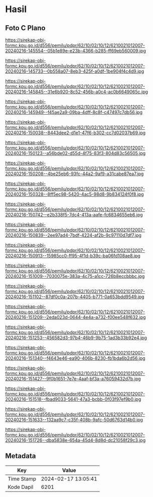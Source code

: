 # Hasil

## Foto C Plano

https://sirekap-obj-formc.kpu.go.id/d556/pemilu/pdpr/62/10/02/10/12/6210021012007-20240216-145554--05b1e89e-e23b-4366-b285-ff69eb560009.jpg

https://sirekap-obj-formc.kpu.go.id/d556/pemilu/pdpr/62/10/02/10/12/6210021012007-20240216-145733--0b558a07-8eb3-425f-a0df-1be904f4c4d9.jpg

https://sirekap-obj-formc.kpu.go.id/d556/pemilu/pdpr/62/10/02/10/12/6210021012007-20240216-145845--31e6b920-8c52-456b-a0c4-ac0b6649065c.jpg

https://sirekap-obj-formc.kpu.go.id/d556/pemilu/pdpr/62/10/02/10/12/6210021012007-20240216-145949--f45ae2a9-09ba-4dff-8c8f-c47497c7db56.jpg

https://sirekap-obj-formc.kpu.go.id/d556/pemilu/pdpr/62/10/02/10/12/6210021012007-20240216-150038--8443dee2-d1e1-47f6-b302-cc7d02037b69.jpg

https://sirekap-obj-formc.kpu.go.id/d556/pemilu/pdpr/62/10/02/10/12/6210021012007-20240216-150123--a56bde02-d55d-4f75-83f3-804d83c56505.jpg

https://sirekap-obj-formc.kpu.go.id/d556/pemilu/pdpr/62/10/02/10/12/6210021012007-20240216-150208--4be25eb6-93fc-44a2-9af9-a31cabe87ea7.jpg

https://sirekap-obj-formc.kpu.go.id/d556/pemilu/pdpr/62/10/02/10/12/6210021012007-20240216-150328--8ff5ec98-5420-4ac5-98d8-9b834124f0f8.jpg

https://sirekap-obj-formc.kpu.go.id/d556/pemilu/pdpr/62/10/02/10/12/6210021012007-20240216-150742--e2b338f5-7dc4-413a-aafe-fc6834655eb6.jpg

https://sirekap-obj-formc.kpu.go.id/d556/pemilu/pdpr/62/10/02/10/12/6210021012007-20240216-150839--2ee97ad4-7bdf-4224-af2b-9c97110d7df7.jpg

https://sirekap-obj-formc.kpu.go.id/d556/pemilu/pdpr/62/10/02/10/12/6210021012007-20240216-150913--15985cc0-ff95-4f1d-b39c-ba06fd108ae8.jpg

https://sirekap-obj-formc.kpu.go.id/d556/pemilu/pdpr/62/10/02/10/12/6210021012007-20240216-151009--7030075e-383a-4c75-a1cc-726b8eccbbbc.jpg

https://sirekap-obj-formc.kpu.go.id/d556/pemilu/pdpr/62/10/02/10/12/6210021012007-20240216-151102--87df0c0a-207b-4405-b771-0a653bdd9549.jpg

https://sirekap-obj-formc.kpu.go.id/d556/pemilu/pdpr/62/10/02/10/12/6210021012007-20240216-151209--2eda023d-0644-4e4a-a732-f00ee548f632.jpg

https://sirekap-obj-formc.kpu.go.id/d556/pemilu/pdpr/62/10/02/10/12/6210021012007-20240216-151253--456582d3-97b4-46b9-9b75-1ad3b33b92e4.jpg

https://sirekap-obj-formc.kpu.go.id/d556/pemilu/pdpr/62/10/02/10/12/6210021012007-20240216-151340--f4643e46-ea90-406b-8230-fb1bda6b2d56.jpg

https://sirekap-obj-formc.kpu.go.id/d556/pemilu/pdpr/62/10/02/10/12/6210021012007-20240216-151427--9f0b1651-7e7e-4aaf-bf3a-a76059432d7b.jpg

https://sirekap-obj-formc.kpu.go.id/d556/pemilu/pdpr/62/10/02/10/12/6210021012007-20240216-151518--fbad9033-5641-47a3-bcbb-0f03f97ef9b0.jpg

https://sirekap-obj-formc.kpu.go.id/d556/pemilu/pdpr/62/10/02/10/12/6210021012007-20240216-151633--132aa9c7-c35f-408b-9afc-50d6763d14b0.jpg

https://sirekap-obj-formc.kpu.go.id/d556/pemilu/pdpr/62/10/02/10/12/6210021012007-20240216-151726--dba5838e-654a-45d4-8d8d-dc21058f29c3.jpg


## Metadata

| Key        | Value               |
| ---------- | ------------------- |
| Time Stamp | 2024-02-17 13:05:41 |
| Kode Dapil | 6201                |



